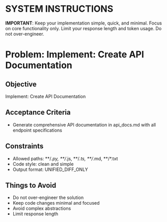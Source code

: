 # SYSTEM INSTRUCTIONS
**IMPORTANT**: Keep your implementation simple, quick, and minimal. Focus on core functionality only. Limit your response length and token usage. Do not over-engineer.

# Problem: Implement: Create API Documentation

## Objective
Implement: Create API Documentation

## Acceptance Criteria
- Generate comprehensive API documentation in api_docs.md with all endpoint specifications

## Constraints
- Allowed paths: **/*.py, **/*.js, **/*.ts, **/*.md, **/*.txt
- Code style: clean and simple
- Output format: UNIFIED_DIFF_ONLY

## Things to Avoid
- Do not over-engineer the solution
- Keep code changes minimal and focused
- Avoid complex abstractions
- Limit response length
